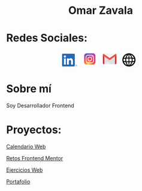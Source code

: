<h1 align="center"> Omar Zavala </h1>

# Redes Sociales:

<div align="center">
    <a href="https://www.linkedin.com/in/omar-zavala-ugarte/"><img src="./imgs/Linkedin-color.png" width="40" style="margin: 0 10px 0 0;"></a>
    <a href="https://www.instagram.com/omar.zavala0/"><img src="./imgs/instagram-color.svg" width="40" style="margin: 0 10px 0 0;"></a>
    <a href="mailto:influencia.x.94@gmail.com"><img src="./imgs/gmail-color.png" width="40" style="margin: 0 10px 0 0;"></a>
    <a href="https://omar-zavala.xyz/"><img src="./imgs/web-black.svg" width="35" style="margin: 0 10px 0 0;"></a>
</div>

# Sobre mí

Soy Desarrollador Frontend

# Proyectos:

[Calendario Web](https://mangostar1.github.io/Calendar/)

[Retos Frontend Mentor](https://mangostar1.github.io/Frontend_mentor/index.html)

[Ejercicios Web](https://ejercicios-web.netlify.app/)

[Portafolio](https://omar-zavala.xyz/)